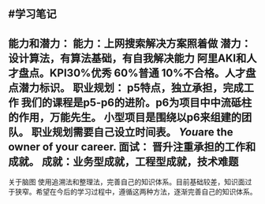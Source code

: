 ﻿#学习笔记
---
能力和潜力：
能力：上网搜索解决方案照着做
潜力：设计算法，有算法基础，有自我解决能力
        阿里AKI和人才盘点。KPI30%优秀 60%普通 10%不合格。人才盘点潜力标识。
职业规划：
        p5特点，独立承担，完成工作
        我们的课程是p5-p6的进阶。p6为项目中中流砥柱的作用，万能先生。
        小型项目是围绕以p6来组建的团队。
        职业规划需要自己设立时间表。
<em>You</em>are the owner of your career.
面试：
        晋升注重承担的工作和成就。
        成就：业务型成就，工程型成就，技术难题
---
关于脑图
        使用追溯法和整理法，完善自己的知识体系。目前基础较差，知识面过于狭窄。希望在今后的学习过程中，遵循这两种方法，逐渐完善自己的知识体系。